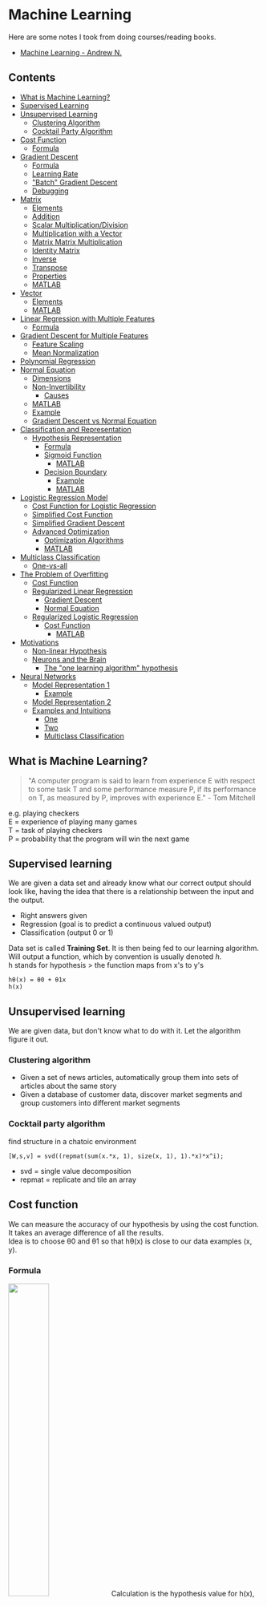 # Machine Learning
Here are some notes I took from doing courses/reading books.
- [Machine Learning - Andrew N.](https://www.coursera.org/learn/machine-learning)

## Contents
- [What is Machine Learning?](#what-is-machine-learning)
- [Supervised Learning](#supervised-learning)
- [Unsupervised Learning](#unsupervised-learning)
    - [Clustering Algorithm](#clustering-algorithm)
    - [Cocktail Party Algorithm](#cocktail-party-algorithm)
- [Cost Function](#cost-function)
    - [Formula](#formula)
- [Gradient Descent](#gradient-descent)
    - [Formula](#formula-1)
    - [Learning Rate](#learning-rate-alpha)
    - ["Batch" Gradient Descent](#batch-gradient-descent)
    - [Debugging](#debugging)
- [Matrix](#matrix)
    - [Elements](#elements)
    - [Addition](#addition)
    - [Scalar Multiplication/Division](#scalar-multiplicationdivision)
    - [Multiplication with a Vector](#multiplication-with-a-vector)
    - [Matrix Matrix Multiplication](#matrix-matrix-multiplication)
    - [Identity Matrix](#identity-matrix)
    - [Inverse](#inverse)
    - [Transpose](#transpose)
    - [Properties](#properties)
    - [MATLAB](#matlab)
- [Vector](#vector)
    - [Elements](#elements-1)
    - [MATLAB](#matlab-1)
- [Linear Regression with Multiple Features](#linear-regression-with-multiple-variables-features)
    - [Formula](#formula-2)
- [Gradient Descent for Multiple Features](#gradient-descent-for-multiple-variables)
    - [Feature Scaling](#feature-scaling)
    - [Mean Normalization](#mean-normalization)
- [Polynomial Regression](#polynomial-regression)
- [Normal Equation](#normal-equation)
    - [Dimensions](#dimensions)
    - [Non-Invertibility](#non-invertibility)
       - [Causes](#causes)
    - [MATLAB](#matlab-2)
    - [Example](#example)
    - [Gradient Descent vs Normal Equation](#gradient-descent-vs-normal-equation)
- [Classification and Representation](#classification-and-representation)
    - [Hypothesis Representation](#hypothesis-representation)
       - [Formula](#formula-3)
       - [Sigmoid Function](#sigmoid-function)
          - [MATLAB](#matlab-3)
       - [Decision Boundary](#decision-boundary)
          - [Example](#example-1)
          - [MATLAB](#matlab-4)
- [Logistic Regression Model](#logistic-regression-model)
    - [Cost Function for Logistic Regression](#cost-function-for-logistic-regression)
    - [Simplified Cost Function](#simplified-cost-function)
    - [Simplified Gradient Descent](#simplified-gradient-descent)
    - [Advanced Optimization](#advanced-algorithms)
       - [Optimization Algorithms](#optimization-algorithms)
       - [MATLAB](#matlab-5)
- [Multiclass Classification](#multiclass-classification)
    - [One-vs-all](#one-vs-all)
- [The Problem of Overfitting](#the-problem-of-overfitting)
    - [Cost Function](#cost-function-1)
    - [Regularized Linear Regression](#regularized-linear-regression)
       - [Gradient Descent](#gradient-descent-1)
       - [Normal Equation](#normal-equation-1)
    - [Regularized Logistic Regression](#regularized-logistic-regression)
       - [Cost Function](#cost-function-2)
          - [MATLAB](#matlab-6)
- [Motivations](#motivations)
    - [Non-linear Hypothesis](#non-linear-hypothesis)
    - [Neurons and the Brain](#neurons-and-the-brain)
       - [The "one learning algorithm" hypothesis](#the-one-learning-algorithm-hypothesis)
- [Neural Networks](#neural-networks)
    - [Model Representation 1](#model-representation-1)
       - [Example](#example-2)
    - [Model Representation 2](#model-representation-2)
    - [Examples and Intuitions](#examples-and-intuitions)
       - [One](#one)
       - [Two](#two)
       - [Multiclass Classification](#multiclass-classification-1)

## What is Machine Learning?
> "A computer program is said to learn from experience E with respect to some task T and some performance measure P, if its performance on T, as measured by P, improves with experience E." - Tom Mitchell

e.g. playing checkers  
E = experience of playing many games  
T = task of playing checkers  
P = probability that the program will win the next game

## Supervised learning
We are given a data set and already know what our correct output should look like, having the idea that there is a relationship between the input and the output.

 * Right answers given
 * Regression (goal is to predict a continuous valued output)
 * Classification (output 0 or 1)

Data set is called **Training Set**. It is then being fed to our learning algorithm. Will output a function, which by convention is usually denoted *h*.  
h stands for hypothesis > the function maps from x's to y's  
```
hθ(x) = θ0 + θ1x
h(x)
```

## Unsupervised learning
We are given data, but don't know what to do with it. Let the algorithm figure it out.

### Clustering algorithm

 * Given a set of news articles, automatically group them into sets of articles about the same story
 * Given a database of customer data, discover market segments and group customers into different market segments

### Cocktail party algorithm
find structure in a chatoic environment

```
[W,s,v] = svd((repmat(sum(x.*x, 1), size(x, 1), 1).*x)*x^i);
```
 * svd = single value decomposition
 * repmat = replicate and tile an array
 
## Cost function
We can measure the accuracy of our hypothesis by using the cost function. It takes an average difference of all the results.  
Idea is to choose θ0 and θ1 so that hθ(x) is close to our data examples (x, y).  

### Formula
<img width="40%" height="40%" src="https://github.com/Pasoy/ml-projects/blob/master/images/cost_function.png">    
Calculation is the hypothesis value for h(x), minus the actual value of y and then we square

```python
import numpy as np

X = np.array([[1], [2], [3]])
y = np.array([[0.5], [1], [1.5]])

get_theta = lambda theta: np.array([[0, theta]])

thetas = list(map(get_theta, [0.5, 1.0, 1.5]))

X = np.hstack([np.ones([3, 1]), X])

def cost(X, y, theta):
    inner = np.power(((X @ theta.T) - y), 2)
    return np.sum(inner) / (2 * len(X))

for i in range(len(thetas)):
    print(cost(X, y, thetas[i]))
```  

e.g  
<img src="https://github.com/Pasoy/ml-projects/blob/master/images/eg_cf_graph1.png">  
<img src="https://github.com/Pasoy/ml-projects/blob/master/images/eg_cost_function.png">

## Gradient descent
Algorithm which is the foundation of many others.  
*We want to find the lowest point*.  
The *weights* need to be adjusted as if we are "going down". We make small adjustments to our weights that we are slowly getting closer to the lowest point.  
We can calculate the derivative of our function to see which way is going downhill.  
For functions used in linear regression, there is only a global optimum (no local optima).  

### Formula 
<img src="https://github.com/Pasoy/ml-projects/blob/master/images/gradient_descent.png">  
<img src="https://github.com/Pasoy/ml-projects/blob/master/images/gradient_descent_1.png">  

 * Alpha is the learning rate (controls how big a step is)
 * Alpha is always a positive number
 * Term after alpha is called the derivative
 * := is an assignment
 * j represents the feature index number  

In gradient descent we simultaneously update θ0 and θ1.  
If already at the local minimum it will not change.

### Learning rate (alpha)
 * Is it is too small, gradient descent can be slow
 * If it is too large, gradient descent can overshoot the minimum. it may fail to converge or even diverge
 * After descent, it will automatically take smaller steps
 * To choose the rate, try a range of numbers like `..., 0.001, 0.01, 0.1, 1,..`
 
### "Batch" gradient descent
Means each step of gradient descent uses all training data.

### Debugging
Make a plot with *number of iterations* (noi) on the x-axis. plot the cost function over the *noi* of gradient descent.  
If the cost function increases, we probably need to decrease our learning rate. 

***

# Linear algebra

## Matrix
 * Is an rectangular array of numbers.  
 * Dimension of matrix: number of rows * number of columns.  
 * Usually uppercase
 
<img src="https://github.com/Pasoy/ml-projects/blob/master/images/matrix_example_1.png">  
<img src="https://github.com/Pasoy/ml-projects/blob/master/images/matrix_example_2.png">  

### Elements
```
A(i,j) = "i, j entry" in the row i and in the column j
e.g. from first matrix example
A(2,1) = 3
```

```matlab
% The ; refers to a new line
A = [1, 2, 3; 4, 5, 6; 7, 8, 9; 10, 11, 12]

% Get dimension of the matrix
[m,n] = size(A)

% You could also store it this way
dim_A = size(A)

% Now let's index into the 2nd row 3rd column of matrix A
A_23 = A(2,3)

```

### Addition
To add matrices, they have to be the same dimension.  
<img src="https://github.com/Pasoy/ml-projects/blob/master/images/matrix_addition.png"> 

### Scalar multiplication/division
*Scalar is a real number*  
<img src="https://github.com/Pasoy/ml-projects/blob/master/images/matrix_scalar.png">  

### Multiplication with a vector
<img src="https://github.com/Pasoy/ml-projects/blob/master/images/matrix_vector_multi.png">  

 * Result is a vector
 * Number of columns of the matrix must equal the number of rows of the vector

Here is a website for good visualization: http://matrixmultiplication.xyz/

### Matrix matrix multiplication
<img src="https://github.com/Pasoy/ml-projects/blob/master/images/matrix_matrix_multi.png">  

 * Result is a matrix (dimension: M1 columns * M2 rows)
 * Number of columns in the first matrix must match the number of rows in the second matrix
 * Can be used to predict something (if `h(x)` is given and sample data; see below)
<img src="https://github.com/Pasoy/ml-projects/blob/master/images/matrix_matrix_multi_predictions.png">

### Identity matrix
 * Denoted `I (or In*n)`
 * It can be a different dimension
 * For any matrix A, `A*I = I*A = A`
 
### Inverse
 * If a matrix is a square matrix (m*m), and has an inverse, then `A*(A^(-1)) = I`. I being the identity matrix
 * Matrices which don't have an inverse are "**singular**" or "**degenerate**"
 
### Transpose
<img src="https://github.com/Pasoy/ml-projects/blob/master/images/matrix_transpose_1.png">  
<img src="https://github.com/Pasoy/ml-projects/blob/master/images/matrix_transpose_2.png">  

 * Means sort of flipping the matrix
 * Denoted `A *superscript* T`
 * Rows become the columns
 * Columns become rows
 * `B(i,j) = A(j,i)`

### Properties
 * `A * B != B * A` - not commutitive
 * `A*(B*C) = (A*B)*C` - is associative

### MATLAB
```matlab
% Create matrices
A = [1, 2, 4; 5, 3, 2]
B = [1, 3, 4; 1, 1, 1]

% Create a 3 by 3 identity matrix
I = eye(3)

% The above notation is the same as I = [1,0,0;0,1,0;0,0,1]

% Initialize constant s 
s = 2

% See how element-wise addition works
add_AB = A + B 

% See how element-wise subtraction works
sub_AB = A - B

% See how scalar multiplication works
mult_As = A * s

% Divide A by s
div_As = A / s
```

***

## Vector
 * Usually lowercase
 * Is an `n * 1` matrix
 * Dimension = number of rows
 * 1-indexed (more common) / 0-indexed vectors
 
### Elements
```
y(i) = the element if row i
```

### MATLAB
```matlab
% Create a vector 
v = [1;2;3] 

% Get the dimension
dim_v = size(v)
```

***

## Linear regression with multiple variables (features)
 * n = number of vars
 * x(i) = input of i-th training example
 * xj(i) = value of var j in i-th training example

We can improve the features and form the hypthesis in different ways. We can **combine** multiple features into one. (`x1 and x2 -> x3 = x1*x2`)

### Formula
<img src="https://github.com/Pasoy/ml-projects/blob/master/images/reg_new_hypothesis.png">  
<img src="https://github.com/Pasoy/ml-projects/blob/master/images/reg_new_hypothesis_1.png">  

## Gradient descent for multiple variables
<img src="https://github.com/Pasoy/ml-projects/blob/master/images/gradient_descent_new.png">  

 * Need to choose learning rate
 * Needs many iterations
 * Works well even when features are large (if larger than e.g. *10^6*)

### Feature scaling
The idea is that the features are on a similar scale.   
 * It takes less time, because it will descend quickly on small ranges
   * Speeds up gradient descent by making it require fewer iterations to get to a good solution
 * More accurate
 * Less complicated  

get every feature into a `-1 =< x(i) <= 1` range. of course, it can be a bit bigger.

### Mean normalization
<img src="https://github.com/Pasoy/ml-projects/blob/master/images/gradient_descent_mean.png">  

Replace `x(i) with x(i) - μ(i)`. μ being the average value of the training examples. also divide by `s(i)` (the range of values (max-min) ).  
```
e.g we have an algorithm to estimate the life span of a tree.
in our training set, we have trees with the life span between 5 and 30 years. our average is 13 years.
x(i) = (life span - 13) / 25
```

## Polynomial regression
It is possible to change the curve of our hypothesis by making it *quadratic*, *cubic* or to the *square root* and more.  
It is **important** to scale our features! Because `x1 = 100 -> x1^2 = 10,000 -> x1^3 ? 1,000,000`

```
e.g h(x) = θ0 + θ1 * x1
we can create additional features based on our x1
- quadratic: h(x) = θ0 + θ1 * x1 + θ2 * x1^2
- cubic: h(x) = θ0 + θ1 * x1 + θ2 * x1^2 + θ3 * x1^3
- square root: h(x) = θ0 + θ1 * x1 + θ2 * sqrt(x1)
```

## Normal equation
<img src="https://github.com/Pasoy/ml-projects/blob/master/images/normal_equation.png">  
a method to solve for θ analytically.  

 * No need to choose learning rate
 * Do not need to iterate
 * Slow if features are very large
 * Works well if small features (e.g. *10^2*)
 
### Dimensions
 * `X` has m rows and n + 1 columns (+1 because of the x0=1)  
 * `y` is an m-vector.  
 * `θ` is an (n+1)-vector.  

### Non-invertibility
#### Causes
 * Redundant features (linearly dependent)
   * `x1 = size in feet^2`
   * `x2 = size in m^2`
 * Too many features
   * delete some features, or use regularisation

### MATLAB
```matlab
pinv(transpose(X) * X) * transpose(X) * y
```

### Example
1. we need to create a new feature an fill it with 1s.  
2. convert to matrices and vectors.  
<img width="50%" height="50%" src="https://github.com/Pasoy/ml-projects/blob/master/images/normal_equation_ex1.png">  
<img width="50%" height="50%" src="https://github.com/Pasoy/ml-projects/blob/master/images/normal_equation_ex1_done.png">  
3. After that we need to fill it in, in our formula.  
 
### Gradient descent vs Normal equation

Gradient Descent | Normal Equation
------------ | -------------
needs to choose alpha | no need to choose alpha
many iterations | Content in the second column
works well when features large | slow if features large

# Classification and Representation
 * Email: Spam / Not Spam?
 * News: Fake (Yes / No)
  
This is a binary classification problem. We are trying to predict a value `y` and have a result of either `1` or `0`.
 * 0: "Negative Class"
 * 1: "Positive Class"
  
Applying linear regression to a classification problem is not a great idea. Cost function may change if one data sample is far away from the other training examples.

## Hypothesis Representation
We want `0 < h(x) < 1`.

### Formula
<img src="https://github.com/Pasoy/ml-projects/blob/master/images/hypothesis_representation.png">  

The new formula uses the **Sigmoid Function**, also known as **Logistic Function**.  

`h(x)` will give us the **probability** that our output is 1.
```matlab
h(x) = 0.7 % gives us a probability of 70% that our output is 1
           % the probability of 0 is just the complement of our probability that is is 1
           % 1: 70% 0: 30%
```
<img src="https://github.com/Pasoy/ml-projects/blob/master/images/hypothesis_probability.png">  

### Sigmoid Function
<img src="https://github.com/Pasoy/ml-projects/blob/master/images/sigmoid_function.png">  

#### MATLAB
```matlab
function g = sigmoid(z)

g = zeroes(size(z));

g = 1 ./ (1 + exp(-z));

end
```

### Decision Boundary
The **decision boundary** is the line that separates the area where `y = 0` and `y = 1`. It is created by our hypothesis function.  

In order to get our discrete 0 or 1 classification, we can translate the output of `h(x)` as:  
<img src="https://github.com/Pasoy/ml-projects/blob/master/images/decision_1.png">  

The way the logistic function `g` behaves is that when its input is greater than or equal to zero, its output is greater than or equal to 0.5  
<img src="https://github.com/Pasoy/ml-projects/blob/master/images/decision_2.png">  

That means:  
<img src="https://github.com/Pasoy/ml-projects/blob/master/images/decision_3.png">  

From the previous statements we can now say:  
<img src="https://github.com/Pasoy/ml-projects/blob/master/images/decision_4.png">  

#### Example
<img src="https://github.com/Pasoy/ml-projects/blob/master/images/decision_5.png">  

In this case, our decision boundary is a straight vertical line placed on the graph where `x1 = 5`, and everything to the left of that denotes`y = 1`, while everything to the rightt denotes `y = 0`.  

#### MATLAB
```matlab
% predict whether the label is 0 or 1 using learned logistic regression parameters theta
% like if it is bigger than or equal to 0.5, predict 1

m = size(X, 1); % number of training examples

p = zeroes(m, 1);

hypothesis = sigmoid(X * theta);
p = (hypothesis >= 0.5);

end
```

# Logistic Regression Model

## Cost Function for Logistic Regression
We cannot use the same cost function that we use for linear regression because the Logistic Function will cause the output to be wavy, causing many local optima. In other words, it will not be a convex function.  
<img src="https://github.com/Pasoy/ml-projects/blob/master/images/logistic_regression_1.png">  

When `y = 1`, we get the following plot for `J` vs `h(x)`:  
<img src="https://github.com/Pasoy/ml-projects/blob/master/images/logistic_regression_2.png">  

When `y = 0`, we get the following plot for `J` vs `h(x)`:  
<img src="https://github.com/Pasoy/ml-projects/blob/master/images/logistic_regression_3.png">  

<img src="https://github.com/Pasoy/ml-projects/blob/master/images/logistic_regression_4.png">  

If our correct answer `y is 0`, then the cost function will be 0 if our hypothesis function outputs 0. If it approaches 1, then the cost function will approach infinity.  
If our correct answer `y is 1`, then the cost function will be 0 if our hypothesis function outputs 1. If it approaches 0, then the cost function will approach infinity.  

Note that writing the cost function this way guarantees that `J` is convex.

## Simplified Cost Function
We can compress the cost function's two conditional cases into one:  
<img src="https://github.com/Pasoy/ml-projects/blob/master/images/simple_cost_function_1.png">  

So we can fully write the entire function as follows:  
<img src="https://github.com/Pasoy/ml-projects/blob/master/images/simple_cost_function_2.png">  

A vectorized implementation is:  
<img src="https://github.com/Pasoy/ml-projects/blob/master/images/simple_cost_function_3.png">  

## Simplified Gradient Descent
The general form of gradient descent is:  
<img src="https://github.com/Pasoy/ml-projects/blob/master/images/gradient_descent.png">  

We can work out the derivative part using calculus to get:  
<img src="https://github.com/Pasoy/ml-projects/blob/master/images/simple_gd_1.png">  

Notice that this algorithm is identical to the one we used in linear regression. We still have to simultaneously update all values in theta.  
A vectorized implementation is:  
<img src="https://github.com/Pasoy/ml-projects/blob/master/images/simple_gd_2.png">  

## Advanced Optimization

### Optimization algorithms
 * Gradient descent
 * Conjugate gradient
 * BFGS
 * L-BFGS
 
"Conjugate gradient", "BFGS", and "L-BFGS" are more sophisticated, faster ways to optimize θ that can be used instead of gradient descent.  

The advantages of the last 3 algorithms:
 * No need to manually pick alpha
 * Often faster than gradient descent
Disadvantages:
 * More complex
 
### MATLAB
```matlab
% a cost function - example where theta1 = 5 and theta2 = 5
function [jVal, gradient] = costFunction(theta)
    jVal = (theta(1) - 5) ^ 2 + 
           (theta(2) - 5) ^ 2; % code to compute J(theta)
    gradient = zeroes(2,1); % create vector
    gradient(1) = 2 * (theta(1) - 5); % derivative for theta 0
    gradient(2) = 2 * (theta(2) - 5); % derivative for theta 1

% optimization
options = optimset('GradObj', 'on' 'MaxIter', 100);
initialTheta = zeroes(2,1);
[optTheta, functionVal, exitFlag] = fminunc(@costFunction, initialTheta, options)
```

# Multiclass Classification
e.g.  
 * Email foldering: Work `(y = 1)`, School `(y = 2)`, Hobby `(y = 3)`, Family `(y = 4)`
 * Medical diagrams: Not ill `(y = 1)`, Cold `(y = 2)`, Flu `(y = 3)`
 
## One-vs-all
Now we will approach the classification of data when we have more than two categories. Instead of y = {0,1} we will expand our definition so that y = {0,1...n}.  

Since y = {0,1...n}, we divide our problem into n+1 (+1 because the index starts at 0) binary classification problems; in each one, we predict the probability that 'y' is a member of one of our classes.  
<img src="https://github.com/Pasoy/ml-projects/blob/master/images/onevsall.png">  

We are basically choosing one class and then lumping all the others into a single second class. We do this repeatedly, applying binary logistic regression to each case, and then use the hypothesis that returned the highest value as our prediction.  

# The Problem of Overfitting
<img src="https://github.com/Pasoy/ml-projects/blob/master/images/overfitting.png">  

The left figure shows the result of fitting a `y = theta(0) + theta(1)x` to a dataset. The fit is not very good.  
Instead, if we added an extra feature x^2, and fit `y = theta(0) + theta(1)x + theta(2)x^2`, then we obtain a slightly better fit to the data. (Middle figure). Naively, it might seem that the more features we add, the better. However, there is also a danger in adding too many features: The rightmost figure is the result of fitting a 5th order polynomial. We see that even though the fitted curve passes through the data perfectly, we would not expect this to be a very good predictor of, say, housing prices (y) for different living areas (x). Without formally defining what these terms mean, we'll say the figure on the left shows an instance of **underfitting** - in which the data clearly shows structure not captured by the model - and the figure on the right is an example of **overfitting**.  

Underfitting, or high bias, is when the form of our hypothesis function h maps poorly to the trend of the data. It is usually caused by a function that is too simple or uses too few features. At the other extreme, overfitting, or high variance, is caused by a hypothesis function that fits the available data but does not generalize well to predict new data. It is usually caused by a complicated function that creates a lot of unnecessary curves and angles unrelated to the data.  

This terminology is applied to both linear and logistic regression. There are two main options to address the issue of overfitting:  
 * Reduce the number of features:
   * Manually select which features to keep
   * Use a model selection algorithm
 * Regularization
   * Keep all the features, but reduce the magnitude of parameters
   * Regularization works well when we have a lot of slightly useful features

## Cost Function
If we have overfitting from our hypothesis function, we can reduce the weight that some of the terms in our function carry by increasing their cost.  

Say we wanted to make the following function more quadratic:  
<img src="https://github.com/Pasoy/ml-projects/blob/master/images/overfitting_1.png">  

We want to eliminate the influence of x^3 and x^4. Without actually getting rid of these features or changing the form of our hypothesis, we can instead modify our cost function:  
<img src="https://github.com/Pasoy/ml-projects/blob/master/images/overfitting_2.png">  

We've added two extra terms at the end to inflate the cost of θ3​ and θ4​. Now, in order for the cost function to get close to zero, we will have to reduce the values of θ3​ and θ4​ to near zero. This will in turn greatly reduce the values of θ3x^3 and θ4x^4 in our hypothesis function. As a result, we see that the new hypothesis (depicted by the pink curve) looks like a quadratic function but fits the data better due to the extra small terms θ3x^3 and θ4x^4.  
<img src="https://github.com/Pasoy/ml-projects/blob/master/images/overfitting_3.png">  

We could aslo regularize all of our theta parameters in a single summation as:  
<img src="https://github.com/Pasoy/ml-projects/blob/master/images/overfitting_4.png">  

The lamba, is the **regularization parameter**. It determines how much the costs of our theta parameters are inflated.  

## Regularized Linear Regression
We can apply regularization to both linear regression and logistic regression. We will aproach linear regression first.  

### Gradient Descent
We will modify our gradient descent function to separate out theta0 from the rest of the parameters because we do not want to penalize theta0.  
<img src="https://github.com/Pasoy/ml-projects/blob/master/images/overfitting_5.png">  

The term <img src="https://github.com/Pasoy/ml-projects/blob/master/images/overfitting_6.png"> performs our regularization. With some manipulation our update rule can also be represented as:  
<img src="https://github.com/Pasoy/ml-projects/blob/master/images/overfitting_7.png">  

The first term in the above equation, `1−α * (λ/m)`​ will always be less than 1. Intuitively you can see it as reducing the value of `θj​` by some amount on every update. Notice that the second term is now exactly the same as it was before.  

### Normal Equation
To add in regularization, the equation is the same as our original, except that we add another term inside the parentheses:  
<img src="https://github.com/Pasoy/ml-projects/blob/master/images/overfitting_8.png">  

L is a matrix with 0 at the top left and 1's down the diagonal, with 0's everywhere else. It should have dimension `(n+1)×(n+1)`. Intuitively, this is the identity matrix (though we are not including `x0`​), multiplied with a single real number `λ`.  

Recall that if m < n, then `transpose(X) * X` is non-invertible. However, when we add the term `λ * L`, then `transpose(X) * X + λ * L` becomes invertible.

## Regularized Logistic Regression
We can regularize logistic regression in a similar way that we regularize linear regression. As a result, we can avoid overfitting. The following image shows how the regularized function, displayed by the pink line, is less likely to overfit than the non-regularized function represented by the blue line:  
<img src="https://github.com/Pasoy/ml-projects/blob/master/images/overfitting_9.png">  

### Cost Function
<img src="https://github.com/Pasoy/ml-projects/blob/master/images/overfitting_10.png">  

#### MATLAB
```matlab
function [J, grad] = costFunction(theta, X, y)

m = length(y); % number of training examples

J = 0;
grad = zeroes(size(theta));


z = X * theta; % m x 1
hypothesis = sigmoid(z); % m x 1

J = -(1/m) * sum( (y .* log(hypothesis)) + ((1 - y) .* log(1 - hypothesis)) ); % scalar

grad = (1/m) * (X' * (hypothesis - y)); % (n+1) x 1

end
```
-----------

We can regularize this equation by adding a term to the end:   

```matlab
function [J, grad] = costFunctionReg(theta, X, y, lambda)

m = length(y); % number of training examples

J = 0;
grad = zeroes(size(theta));

z = X * theta; % m x 1
hypothesis = sigmoid(z); % m x 1

reg_term = (lambda / (2*m)) * sum(theta(2:end) .^ 2);

J = -(1/m) * sum( (y .* log(hypothesis)) + ((1 - y) .* log(1 - hypothesis)) ) + reg_term; % scalar

grad(1) = (1/m) * (X(:,1)' * (hypothesis - y); % 1 x 1
grad(2:end) = (1/m) * (X(:,2:end)' * (hypothesis - y)) + (lambda/m) * theta(2:end); % n x 1

end
```

The second sum **means to explicitly exclude** the bias term, theta0. i.e. the theta vector is indexed from 0 to n (holding n+1 values, theta0 through thetaN), and this sum skips theta0, by running from 1 to n, skipping 0. Thus, when computing the equation, we should continuosly update the following equations:  
<img src="https://github.com/Pasoy/ml-projects/blob/master/images/overfitting_12.png">  

# Motivations

## Non-linear Hypothesis
<img src="https://github.com/Pasoy/ml-projects/blob/master/images/nonlinear_hypothesis.png">  

As the number of features increase, the **number of terms in the hypothesis would also increase**, but there is a **probability of overfitting**. So for highly complex tasks like the ones where one needs to classify objects from images, logistic regression would not perform well.

e.g. for images of size 100 * 100 pixels if we use all quadratic features, there would be 50 million parameters to learn.
```matlab
m * n + m * n + C(m * n, 2) = 2m * n + C(m * n, 2)
```

This is where **Neural Networks** come in handy.

## Neurons and the Brain
<img src="https://github.com/Pasoy/ml-projects/blob/master/images/neurons_ab.png">  

Origins:  
 * Algorithms that try to mimic the brain
 * Was very widely used in 80s and early 90s; popularity diminished in late 90s.
 * Recent regurence: State-of-the-art technique for many applications
 
### The "one learning algorithm" hypothesis
The brain has a **Auditory Cortex**. To hear, our ears pick up sound signals and route it to it. If we use our eyes and for example route the inputs to the **Auditory Cortex**, it learns to see.

# Neural Networks

## Model Representation 1
Neurons, are basically computational units that take inputs (**dendrites**) as electrical inputes (called "spikes" that are channeled to outputs (**axons**). In a simple model, the dendrites are like the input features `x1,..,xn` and the output is the result of `h(x)`. Our `x0` input node is sometimes called the "bias unit". It is always equal to 1. In neural networks, we use the same logistic function as in classification, yet we sometimes call it a sigmoid (logistic) **activation** function. Parameters are also called **weights**.  

A simple representation looks like:  
<img src="https://github.com/Pasoy/ml-projects/blob/master/images/nn_1.png">  

Our input nodes, also known as the "input layer", go into another node, which finally outputs the hypothesis function, known as the "output layer".  
We can have intermediate layers of nodes between the input and output layers called the "hidden layers".  

In this example, we label these hidden layer nodes `a0^2 ... an^1` and call them "activation units".  
<img src="https://github.com/Pasoy/ml-projects/blob/master/images/nn_2.png">  

If we had one hidden layer:  
<img src="https://github.com/Pasoy/ml-projects/blob/master/images/nn_3.png">  

The values for each of the "activation" nodes is obtained as follows:  
<img src="https://github.com/Pasoy/ml-projects/blob/master/images/nn_4.png">  

This is saying that we compute our activation nodes by using a 3x4 matrix of parameters. We apply each row of the parameters to our inputs to obtain the value for one activation node. Our hypothesis output is the logistic function applied to the sum of the values of our activation nodes, which have been multiplied by yet another parameter matrix <img src="https://github.com/Pasoy/ml-projects/blob/master/images/nn_4_o2.png"> containing the weights for our second layer of nodes.  
Each layer gets its own matrix of weights, <img src="https://github.com/Pasoy/ml-projects/blob/master/images/nn_4_oj.png">.  
The dimensions of these matrices of weights is determined as follows:  

> If network has `sj` units in layer `j` and `sj+1` units in layer `j+1`, then <img src="https://github.com/Pasoy/ml-projects/blob/master/images/nn_4_oj.png"> will be of dimension <img src="https://github.com/Pasoy/ml-projects/blob/master/images/nn_4_dim.png">.  

The +1 comes from the addition in <img src="https://github.com/Pasoy/ml-projects/blob/master/images/nn_4_oj.png"> of the "bias nodes" `x0` and `theta0(j)`. In other words the output nodes will not include the bias nodes while the inputs will. The following image (by Andrew N.) summarizes the model representation:  
<img src="https://github.com/Pasoy/ml-projects/blob/master/images/nn_5.png">  

### Example
If layer 1 has 2 input nodes and layer 2 has 4 activation nodes. Dimension of `theta(1)` is going to be 4x3 where `sj = 2` and `sj+1 = 4`.  

## Model Representation 2
Now we do a vectorized implementation of the functions. We're going to define a new variable <img src="https://github.com/Pasoy/ml-projects/blob/master/images/nn2_2.png"> that encompasses the parameters inside the function `g`. In the previous example if we replaced by the variable `z` for all the parameters we would get:  
<img src="https://github.com/Pasoy/ml-projects/blob/master/images/nn2_3.png">  

In other words, for layer `j = 2` and node `k`, the variable `z` will be:  
<img src="https://github.com/Pasoy/ml-projects/blob/master/images/nn2_4.png">  

The vector representation of `x` and <img src="https://github.com/Pasoy/ml-projects/blob/master/images/nn2_5.png"> is:  
<img src="https://github.com/Pasoy/ml-projects/blob/master/images/nn2_6.png">  

Setting `x = a(1)`, we can rewrite the equation as:  
<img src="https://github.com/Pasoy/ml-projects/blob/master/images/nn2_7.png">  

We are multiplying our matrix <img src="https://github.com/Pasoy/ml-projects/blob/master/images/nn2_8.png"> with the dimensions `sj * (n + 1)` (where `sj` is the number of our activation nodes) by our vector `a(j -1)` with the height `(n+1)`. This gives us our vector <img src="https://github.com/Pasoy/ml-projects/blob/master/images/nn2_10.png"> with height `sj`. Now we can get a vector of our activation nodes for layer `j` as follows:  
<img src="https://github.com/Pasoy/ml-projects/blob/master/images/nn2_9.png">  

Where our function g can be applied element-wise to our vector <img src="https://github.com/Pasoy/ml-projects/blob/master/images/nn2_10.png">.  

We can then add a bias unit (equal to 1) to layer `j` after we have computed <img src="https://github.com/Pasoy/ml-projects/blob/master/images/nn2_11.png">. This will be element <img src="https://github.com/Pasoy/ml-projects/blob/master/images/nn2_12.png"> and will be equal to 1. To compute the final hypothesis, we have to first compute another vector `z`.  
<img src="https://github.com/Pasoy/ml-projects/blob/master/images/nn2_13.png">  

We get this vector by multiplying the next theta matrix after <img src="https://github.com/Pasoy/ml-projects/blob/master/images/nn2_16.png"> with the values of all the activation nodes we just got. This last theta matrix <img src="https://github.com/Pasoy/ml-projects/blob/master/images/nn2_14.png"> will have only **one row** which is multiplied by one column <img src="https://github.com/Pasoy/ml-projects/blob/master/images/nn2_11.png"> so that our result is a single number. We then get our final result with:  
<img src="https://github.com/Pasoy/ml-projects/blob/master/images/nn2_15.png">

Notice that in this **last step**, between layer `j` and layer `j+1`, we are doing exactly the same thing as we did in logistic regression. Adding all these intermediate layers in neural networks allows us to more elegantly produce interesting and more complex non-linear hyptheses.  

## Examples and Intuitions

### One
The graph of our functions will look like:  
<img src="https://github.com/Pasoy/ml-projects/blob/master/images/eai1_1.png">  

Set our first theta matrix as:  
<img src="https://github.com/Pasoy/ml-projects/blob/master/images/eai1_2.png">  

This will cause the output of our hypothesis to only be positive if both `x1` and `x2` are 1. In other words:  
<img src="https://github.com/Pasoy/ml-projects/blob/master/images/eai1_3.png">  

So we have constructed one of the fundamental operations in computers by using a small neural network rather than using an actual AND gate. Neural networks can also be used to simulate all other logical gates. The following is an example of the OR gate:  
<img src="https://github.com/Pasoy/ml-projects/blob/master/images/eai1_4.png">  

### Two
The matrices for AND, NOR, and OR are:  
<img src="https://github.com/Pasoy/ml-projects/blob/master/images/eai2_1.png">  

We can combine these to get the XNOR operator (which gives 1 if both inputs are 0 or 1)  
<img src="https://github.com/Pasoy/ml-projects/blob/master/images/eai2_2.png">  

For the transition between the first and second layer, we will use a matrix that combines the values for AND and NOR:  
<img src="https://github.com/Pasoy/ml-projects/blob/master/images/eai2_3.png">  

For the transition between the second and third layer, we will use a matrix that uses the value for OR:  
<img src="https://github.com/Pasoy/ml-projects/blob/master/images/eai2_4.png">  

Values for all the nodes:  
<img src="https://github.com/Pasoy/ml-projects/blob/master/images/eai2_5.png">  

And so we have the XNOR operator using a hidden layer. Summary:  
<img src="https://github.com/Pasoy/ml-projects/blob/master/images/eai2_6.png">

### Multiclass Classification
If we want to classify data into multiple classes, we let our hypothesis return a vector of values.  
We can define our set of resulting classes as y:  
<img src="https://github.com/Pasoy/ml-projects/blob/master/images/eai3_1.png">  

Each `y(i)` represents a different image corresponding to the classes. The inner layers, each provide us with some new information which leads to our final hypothesis. The setup looks like:  
<img src="https://github.com/Pasoy/ml-projects/blob/master/images/eai3_2.png">  

Our resulting hypothesis for one set of inputs may look like:  
<img src="https://github.com/Pasoy/ml-projects/blob/master/images/eai3_3.png">  

In which case our resulting class if the third one down, or `h(x)3'`.  

# Cost Function and Backpropagation

## Cost Function
 * `L` = total number of layers in the network
 * `sl` = number of units (not counting bias unit) in layer l
 * `K` = number of output units/classes

In neural networks, we may have many outputs. We denote <img src="https://github.com/Pasoy/ml-projects/blob/master/images/cfab_1.png"> as being a hypothesis that results in the `k-th` output. The cost function for neural networks is going to be a generalization of logistic regression one. Recall that the cost function for regularized logistic regression was:  
<img src="https://github.com/Pasoy/ml-projects/blob/master/images/cfab_2.png">  

For neural networks, it is going to be:  
<img src="https://github.com/Pasoy/ml-projects/blob/master/images/cfab_3.png">  

Nested summations have been added to account for multiple output nodes. In the first part of the equation, before the square brackets, there is an additional nested summation that loops through the number of output nodes.  

In the regularization part, after the square brackets, it must account for multiple theta matrices. The number of columns in our current theta matrix is equal to the number of nodes in our current layer (including the bias unit). The number of rows in our current theta matrix is equal to the number of nodes in the next layer (excluding the bias unit). As before with logistic regression, every term is squared.  

Note:  
 * the double sum simply adds up the logistic regression costs calculated for each cell in the output layer
 * the triple sum simply adds up the squares of all the individual thetas in the entire network
 * the **i** in the triple sum does not refer to training example **i**

## Backpropagation Algorithm
Backpropagation is neural-network terminology for minimizing the cost function. Goal is to compute:  
<img src="https://github.com/Pasoy/ml-projects/blob/master/images/cfab_4.png">  

That is, we want to minimize our cost function `J` using an optimal set of parameters in theta. Now we will look at the equations to use to compute the partial derivative of `J(theta)`:  
<img src="https://github.com/Pasoy/ml-projects/blob/master/images/cfab_5.png">  

To do so, use the following algorithm:  
<img src="https://github.com/Pasoy/ml-projects/blob/master/images/cfab_6.png">  

Given training set <img src="https://github.com/Pasoy/ml-projects/blob/master/images/cfab_7.png">  
 * Set <img src="https://github.com/Pasoy/ml-projects/blob/master/images/cfab_8.png"> for all `(l, i, j)`, (hence you end up having a matrix full of zeros)

For training example `t = 1` to m:  
 1. Set `a(1) := x(t)`
 2. Perform forward propagation to compute `a(l)` for `l = 2, 3, .., L`

<img src="https://github.com/Pasoy/ml-projects/blob/master/images/cfab_9.png">  

 3. Using `y(t)`, compute <img src="https://github.com/Pasoy/ml-projects/blob/master/images/cfab_10.png">  

Where `L` is our total number of layers and `a(L)` is the vector of outputs of the activation units for the last layer. So our "error values" for the last layer are simply the differences of our actual results in the last layer and the correct outputs in `y`. To get the delta values of the layers before the last layer, we can use an equation that steps back from right to left:  

 4. Compute <img src="https://github.com/Pasoy/ml-projects/blob/master/images/cfab_11.png"> using <img src="https://github.com/Pasoy/ml-projects/blob/master/images/cfab_12.png">

The delta values of layer `l` are calculated by multiplying the delta values in the next layer with the theta matrix of layer `l`. Then element-wise multiply that with a function called `g'`, or **g-prime**, which is the derivative of the activation function `g` evaluated with the input values given by `z(l)`

The **g-prime** derivative terms can also be written out as:  
<img src="https://github.com/Pasoy/ml-projects/blob/master/images/cfab_13.png">  

 5. <img src="https://github.com/Pasoy/ml-projects/blob/master/images/cfab_14.png"> or with vectorization, <img src="https://github.com/Pasoy/ml-projects/blob/master/images/cfab_15.png">  
 
Hence we update our new capital-delta matrix
 * <img src="https://github.com/Pasoy/ml-projects/blob/master/images/cfab_16.png">  
 * <img src="https://github.com/Pasoy/ml-projects/blob/master/images/cfab_17.png">  

The capital-delta matrix D is used as an "accumulator" to add up our values as we go along and eventually compute our partial derivative. Thus we get:  
<img src="https://github.com/Pasoy/ml-projects/blob/master/images/cfab_18.png">  

## Backpropagation Intuition
If we consider simple non-multiclass classification (k = 1) and disregard regularization, the cost is computed with:  
<img src="https://github.com/Pasoy/ml-projects/blob/master/images/cfab_19.png">  

Intuitively, <img src="https://github.com/Pasoy/ml-projects/blob/master/images/cfab_20.png">​ is the "error" for <img src="https://github.com/Pasoy/ml-projects/blob/master/images/cfab_21.png"> (unit j in layer l). More formally, the delta values are actually the derivative of the cost function:  
<img src="https://github.com/Pasoy/ml-projects/blob/master/images/cfab_22.png">  

Recall that our derivative is the slope of a line tangent to the cost function, so the steeper the slope the more incorrect we are. Let us consider the following neural network below and see how we could calculate some <img src="https://github.com/Pasoy/ml-projects/blob/master/images/cfab_20.png">  
<img src="https://github.com/Pasoy/ml-projects/blob/master/images/cfab_23.png">  

# Backpropagation in Practice

## Unrolling Parameters
With neural networks, we are working with sets  of matrices:  
<img src="https://github.com/Pasoy/ml-projects/blob/master/images/bip_1.png">  

In order to use optimizing functions such as `fminunc()`, we want to "*unroll*" all the elements and put them into one long vector:  
```matlab
thetaVector = [ Theta1(:); Theta2(:); Theta3(:); ]
deltaVector = [ D1(:); D2(:); D3(:) ]
```

If the dimensions of Theta1 is `10x11`, Theta2 is `10x11` and Theta3 is `1x11`, then we can get back our original matrices from the "unrolled versions":  
```matlab
Theta1 = reshape(thetaVector(1:110),10,11)
Theta2 = reshape(thetaVector(111:220),10,11)
Theta3 = reshape(thetaVector(221:231),1,11)
```

Summary:  
<img src="https://github.com/Pasoy/ml-projects/blob/master/images/bip_2.png">  

## Gradient Checking
Gradient checking will assure that backpropagation works as intendet. It is possible to approximate the derivative of the cost function with:  
<img src="https://github.com/Pasoy/ml-projects/blob/master/images/bip_3.png">  

With multiple theta matrices, we can approximate the derivative **with respect to `thetaJ`**:  
<img src="https://github.com/Pasoy/ml-projects/blob/master/images/bip_4.png">  

A small value for epsilon such as `10^(-4)`, guarantees that the match works out properly. If the value is too small, we can end up with numerical problems.  

That is why we are only adding or subtracting epsilon to the deltaJ matrix.  
```matlab
epsilon = 1e-4;
for i = 1:n,
  thetaPlus = theta;
  thetaPlus(i) += epsilon;
  thetaMinus = theta;
  thetaMinus(i) -= epsilon;
  gradApprox(i) = (J(thetaPlus) - J(thetaMinus))/(2*epsilon)
end;
```

Once we compute the gradApprox vector, we can check that gradApprox is around the same as deltaVector.

When verfified once that the backpropagation algorithm is correct, no need to compute gradApprox again. The code to compute gradApprox can be very slow.  

## Random Initialization
Initializing all theta weights to zero does not work with neural networks. When we backpropagate, all nodes will update to the same value repeatedly. Instead we can randomly initialize our weights for our `theta` matrices using:  

<img src="https://github.com/Pasoy/ml-projects/blob/master/images/bip_5.png">  

Hence, we initialize each `thetaIJ` to a random value between `[-epsilon, epsilon]`. Using the above formula guarantees that we get the desired bound. The same procedure applies to all the `thetas`. Below is some working code to experiment.  
```matlab
% If the dimensions of Theta1 is 10x11, Theta2 is 10x11 and Theta3 is 1x11.

Theta1 = rand(10,11) * (2 * INIT_EPSILON) - INIT_EPSILON;
Theta2 = rand(10,11) * (2 * INIT_EPSILON) - INIT_EPSILON;
Theta3 = rand(1,11) * (2 * INIT_EPSILON) - INIT_EPSILON;
```

`rand(x, y)` is a function that will initialize a matrix of random real numbers between 0 and 1.  
Note: the epsilon used above is unrelated to the epsilon from Gradient Checking  

## Putting it Together

# Application of Neural Networks

## Autonomous Driving